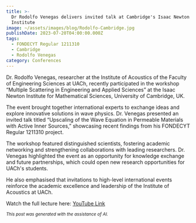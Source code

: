 ```yaml
---
title: >-
  Dr Rodolfo Venegas delivers invited talk at Cambridge's Isaac Newton for Mathematical Sciences
  Institute
image: ~/assets/images/blog/Rodolfo-Cambridge.jpg
publishDate: 2023-07-20T04:00:00.000Z
tags:
  - FONDECYT Regular 1211310
  - Cambridge
  - Rodolfo Venegas
category: Conferences
---
```


Dr. Rodolfo Venegas, researcher at the Institute of Acoustics of the Faculty of Engineering Sciences at UACh, recently participated in the workshop “Multiple Scattering in Engineering and Applied Sciences” at the Isaac Newton Institute for Mathematical Sciences, University of Cambridge, UK.

The event brought together international experts to exchange ideas and explore innovative solutions in wave physics. Dr. Venegas presented an invited talk titled “Upscaling of the Wave Equation in Permeable Materials with Active Inner Sources,” showcasing recent findings from his FONDECYT Regular 1211310 project.

The workshop featured distinguished scientists, fostering academic networking and strengthening collaborations with leading researchers. Dr. Venegas highlighted the event as an opportunity for knowledge exchange and future partnerships, which could open new research opportunities for UACh's students.

He also emphasised that invitations to high-level international events reinforce the academic excellence and leadership of the Institute of Acoustics at UACh.

Watch the full lecture here: [YouTube Link](https://youtu.be/aBBJN7vATMk?t=1)

<p><small><i>This post was generated with the assistance of AI.</i></small></p>
